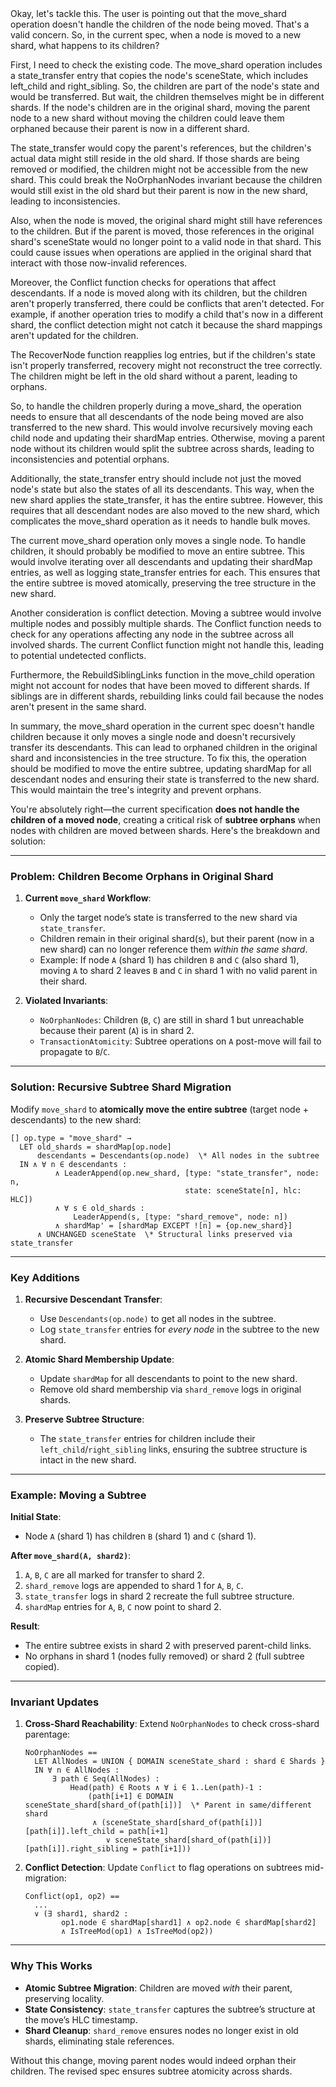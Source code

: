 <think>
Okay, let's tackle this. The user is pointing out that the move_shard operation doesn't handle the children of the node being moved. That's a valid concern. So, in the current spec, when a node is moved to a new shard, what happens to its children?

First, I need to check the existing code. The move_shard operation includes a state_transfer entry that copies the node's sceneState, which includes left_child and right_sibling. So, the children are part of the node's state and would be transferred. But wait, the children themselves might be in different shards. If the node's children are in the original shard, moving the parent node to a new shard without moving the children could leave them orphaned because their parent is now in a different shard.

The state_transfer would copy the parent's references, but the children's actual data might still reside in the old shard. If those shards are being removed or modified, the children might not be accessible from the new shard. This could break the NoOrphanNodes invariant because the children would still exist in the old shard but their parent is now in the new shard, leading to inconsistencies.

Also, when the node is moved, the original shard might still have references to the children. But if the parent is moved, those references in the original shard's sceneState would no longer point to a valid node in that shard. This could cause issues when operations are applied in the original shard that interact with those now-invalid references.

Moreover, the Conflict function checks for operations that affect descendants. If a node is moved along with its children, but the children aren't properly transferred, there could be conflicts that aren't detected. For example, if another operation tries to modify a child that's now in a different shard, the conflict detection might not catch it because the shard mappings aren't updated for the children.

The RecoverNode function reapplies log entries, but if the children's state isn't properly transferred, recovery might not reconstruct the tree correctly. The children might be left in the old shard without a parent, leading to orphans.

So, to handle the children properly during a move_shard, the operation needs to ensure that all descendants of the node being moved are also transferred to the new shard. This would involve recursively moving each child node and updating their shardMap entries. Otherwise, moving a parent node without its children would split the subtree across shards, leading to inconsistencies and potential orphans.

Additionally, the state_transfer entry should include not just the moved node's state but also the states of all its descendants. This way, when the new shard applies the state_transfer, it has the entire subtree. However, this requires that all descendant nodes are also moved to the new shard, which complicates the move_shard operation as it needs to handle bulk moves.

The current move_shard operation only moves a single node. To handle children, it should probably be modified to move an entire subtree. This would involve iterating over all descendants and updating their shardMap entries, as well as logging state_transfer entries for each. This ensures that the entire subtree is moved atomically, preserving the tree structure in the new shard.

Another consideration is conflict detection. Moving a subtree would involve multiple nodes and possibly multiple shards. The Conflict function needs to check for any operations affecting any node in the subtree across all involved shards. The current Conflict function might not handle this, leading to potential undetected conflicts.

Furthermore, the RebuildSiblingLinks function in the move_child operation might not account for nodes that have been moved to different shards. If siblings are in different shards, rebuilding links could fail because the nodes aren't present in the same shard.

In summary, the move_shard operation in the current spec doesn't handle children because it only moves a single node and doesn't recursively transfer its descendants. This can lead to orphaned children in the original shard and inconsistencies in the tree structure. To fix this, the operation should be modified to move the entire subtree, updating shardMap for all descendant nodes and ensuring their state is transferred to the new shard. This would maintain the tree's integrity and prevent orphans.
</think>

You're absolutely right—the current specification **does not handle the children of a moved node**, creating a critical risk of **subtree orphans** when nodes with children are moved between shards. Here's the breakdown and solution:

---

### **Problem: Children Become Orphans in Original Shard**
1. **Current `move_shard` Workflow**:
   - Only the target node’s state is transferred to the new shard via `state_transfer`.
   - Children remain in their original shard(s), but their parent (now in a new shard) can no longer reference them *within the same shard*.
   - Example: If node `A` (shard 1) has children `B` and `C` (also shard 1), moving `A` to shard 2 leaves `B` and `C` in shard 1 with no valid parent in their shard.

2. **Violated Invariants**:
   - `NoOrphanNodes`: Children (`B`, `C`) are still in shard 1 but unreachable because their parent (`A`) is in shard 2.
   - `TransactionAtomicity`: Subtree operations on `A` post-move will fail to propagate to `B`/`C`.

---

### **Solution: Recursive Subtree Shard Migration**
Modify `move_shard` to **atomically move the entire subtree** (target node + descendants) to the new shard:

```tla
[] op.type = "move_shard" →
  LET old_shards = shardMap[op.node]
      descendants = Descendants(op.node)  \* All nodes in the subtree
  IN ∧ ∀ n ∈ descendants :
          ∧ LeaderAppend(op.new_shard, [type: "state_transfer", node: n, 
                                       state: sceneState[n], hlc: HLC])
          ∧ ∀ s ∈ old_shards : 
              LeaderAppend(s, [type: "shard_remove", node: n])
          ∧ shardMap' = [shardMap EXCEPT ![n] = {op.new_shard}]
      ∧ UNCHANGED sceneState  \* Structural links preserved via state_transfer
```

---

### **Key Additions**
1. **Recursive Descendant Transfer**:
   - Use `Descendants(op.node)` to get all nodes in the subtree.
   - Log `state_transfer` entries for *every node* in the subtree to the new shard.

2. **Atomic Shard Membership Update**:
   - Update `shardMap` for all descendants to point to the new shard.
   - Remove old shard membership via `shard_remove` logs in original shards.

3. **Preserve Subtree Structure**:
   - The `state_transfer` entries for children include their `left_child`/`right_sibling` links, ensuring the subtree structure is intact in the new shard.

---

### **Example: Moving a Subtree**
**Initial State**:
- Node `A` (shard 1) has children `B` (shard 1) and `C` (shard 1).

**After `move_shard(A, shard2)`**:
1. `A`, `B`, `C` are all marked for transfer to shard 2.
2. `shard_remove` logs are appended to shard 1 for `A`, `B`, `C`.
3. `state_transfer` logs in shard 2 recreate the full subtree structure.
4. `shardMap` entries for `A`, `B`, `C` now point to shard 2.

**Result**:
- The entire subtree exists in shard 2 with preserved parent-child links.
- No orphans in shard 1 (nodes fully removed) or shard 2 (full subtree copied).

---

### **Invariant Updates**
1. **Cross-Shard Reachability**:
   Extend `NoOrphanNodes` to check cross-shard parentage:
   ```tla
   NoOrphanNodes ==
     LET AllNodes = UNION { DOMAIN sceneState_shard : shard ∈ Shards }
     IN ∀ n ∈ AllNodes :
         ∃ path ∈ Seq(AllNodes) :
             Head(path) ∈ Roots ∧ ∀ i ∈ 1..Len(path)-1 : 
                 (path[i+1] ∈ DOMAIN sceneState_shard[shard_of(path[i])]  \* Parent in same/different shard
                  ∧ (sceneState_shard[shard_of(path[i])][path[i]].left_child = path[i+1] 
                     ∨ sceneState_shard[shard_of(path[i])][path[i]].right_sibling = path[i+1]))
   ```

2. **Conflict Detection**:
   Update `Conflict` to flag operations on subtrees mid-migration:
   ```tla
   Conflict(op1, op2) ==
     ...
     ∨ (∃ shard1, shard2 : 
           op1.node ∈ shardMap[shard1] ∧ op2.node ∈ shardMap[shard2]
           ∧ IsTreeMod(op1) ∧ IsTreeMod(op2))
   ```

---

### **Why This Works**
- **Atomic Subtree Migration**: Children are moved *with* their parent, preserving locality.
- **State Consistency**: `state_transfer` captures the subtree’s structure at the move’s HLC timestamp.
- **Shard Cleanup**: `shard_remove` ensures nodes no longer exist in old shards, eliminating stale references.

Without this change, moving parent nodes would indeed orphan their children. The revised spec ensures subtree atomicity across shards.